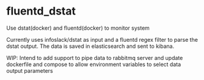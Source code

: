 # fluentd_dstat
Use dstat(docker) and fluentd(docker) to monitor system

Currently uses infoslack/dstat as input and a fluentd regex filter to parse the dstat output. The data is saved in elasticsearch and sent to kibana.

WIP:
Intend to add support to pipe data to rabbitmq server and update dockerfile and compose to allow environment variables to select data output parameters
